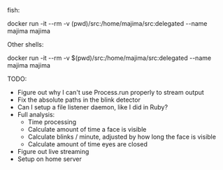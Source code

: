 fish:

docker run -it --rm -v (pwd)/src:/home/majima/src:delegated --name majima majima

Other shells:

docker run -it --rm -v \$(pwd)/src:/home/majima/src:delegated --name majima majima

TODO:

- Figure out why I can't use Process.run properly to stream output
- Fix the absolute paths in the blink detector
- Can I setup a file listener daemon, like I did in Ruby?
- Full analysis:
  - Time processing
  - Calculate amount of time a face is visible
  - Calculate blinks / minute, adjusted by how long the face is visible
  - Calculate amount of time eyes are closed
- Figure out live streaming
- Setup on home server
